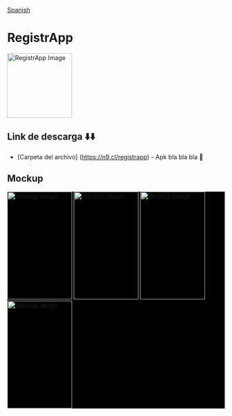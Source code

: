 [Spanish](README.md)
# RegistrApp

<img src="https://github.com/caillanes/QrApp_/assets/107156396/a76a31eb-e9da-40fd-982d-5af2b80b0dce" alt="RegistrApp Image" style="width: 150px; height: 150px;">

<br/>

## Link de descarga ⬇️⬇️

* [Carpeta del archivo] (https://n9.cl/registrapp) - Apk bla bla bla 🤑

## Mockup
<div style="background-color: black;">
  <img src="https://github.com/caillanes/QrApp_/assets/107156396/819b632c-c556-4f0e-bfa3-67af7c78bb66" alt="Mockup Image" style="width: 150px; height: 250px; display: inline-block;">
  <img src="https://github.com/caillanes/QrApp_/assets/107156396/eda1c96b-84f8-45b6-b319-351fae85abff" alt="Mockup Image" style="width: 150px; height: 250px; display: inline-block;">
  <img src="https://github.com/caillanes/QrApp_/assets/107156396/414be03e-0677-4d24-878a-09d02256a0be" alt="Mockup Image" style="width: 150px; height: 250px; display: inline-block;">
  <img src="https://github.com/caillanes/QrApp_/assets/107156396/bf99cbaf-1c7c-4aed-a8d3-c5263b84dde5" alt="Mockup Image" style="width: 150px; height: 250px; display: inline-block;">
</div>

